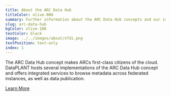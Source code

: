 ```yaml
---
title: About the ARC Data Hub
titleColor: olive-800
summary: Further information about the ARC Data Hub concepts and our implementations.
slug: arc-data-hub
bgColor: olive-100
textColor: black
image: ../../images/about/nfdi.png
textPosition: text-only
index: 1
---
```


The ARC Data Hub concept makes ARCs first-class citizens of the cloud. DataPLANT hosts several implementations of the ARC Data Hub concept and offers integrated services to browse metadata across federated instances, as well as data publication.

<a class="btn text-xl bg-olive text-darkblue hover:bg-darkblue hover:text-olive-200" href="/resources/arc-data-hub">Learn More</a>
